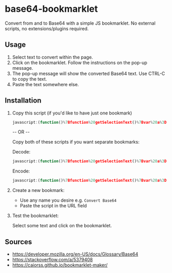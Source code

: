 # base64-bookmarklet
Convert from and to Base64 with a simple JS bookmarklet. No external scripts, no extensions/plugins required.

## Usage
1. Select text to convert within the page.
2. Click on the bookmarklet. Follow the instructions on the pop-up message.
3. The pop-up message will show the converted Base64 text. Use CTRL-C to copy the text.
4. Paste the text somewhere else.

## Installation
1. Copy this script (if you'd like to have just one bookmark)	
    ```javascript
    javascript:(function()%7Bfunction%20getSelectionText()%7Bvar%20a%3D%22%22%2Cb%3Ddocument.activeElement%2Cc%3Db%3Fb.tagName.toLowerCase()%3Anull%3Breturn%22textarea%22%3D%3Dc%7C%7C%22input%22%3D%3Dc%26%26%2F%5E(%3F%3Atext%7Csearch%7Cpassword%7Ctel%7Curl)%24%2Fi.test(b.type)%26%26%22number%22%3D%3Dtypeof%20b.selectionStart%3Fa%3Db.value.slice(b.selectionStart%2Cb.selectionEnd)%3Awindow.getSelection%26%26(a%3Dwindow.getSelection().toString())%2Ca%7Dfunction%20encode(a)%7Breturn%20window.btoa(encodeURIComponent(a).replace(%2F%25(%5B0-9A-F%5D%7B2%7D)%2Fg%2Cfunction(a%2Cb)%7Breturn%20String.fromCharCode(%220x%22%2Bb)%7D))%7Dfunction%20decode(a)%7Breturn%20a%3Da.replaceAll(%22%3D%22%2C%22%22).replaceAll(%2F%5Cs%2B%2Fg%2C%22%22)%2CdecodeURIComponent(window.atob(a))%7Dfunction%20hash(a%2Cb)%7Breturn%20a%3Fencode(b)%3Adecode(b)%7Dtry%7Bvar%20text%3DgetSelectionText()%3Btext%7C%7C(text%3Dwindow.prompt(%22Enter%20the%20text%20you%20would%20like%20to%20convert%3A%22))%3Bvar%20choice%3Dwindow.confirm(%22Press%20OK%20to%20encode%20to%20base64.%5CnPress%20CANCEL%20to%20decode%20from%20base64%22)%3Bdo%20text%3Dhash(choice%2Ctext)%3Bwhile(window.prompt(%22Press%20CTRL-C%20to%20copy%5CnPress%20ESC%2FClick%20CANCEL%20to%20close%5CnPress%20ENTER%2FClick%20OK%20to%20%22%2B(choice%3F%22encode%22%3A%22decode%22)%2B%22%20again%22%2Ctext))%7Dcatch(a)%7Bchoice%3Fwindow.alert(a)%3Awindow.alert(%22Failed%20to%20decode!%20Not%20a%20valid%20Base64!%5Cn%22)%7D%7D)()%3B
    ```
    -- OR --
    
    Copy both of these scripts if you want separate bookmarks:
    
    Decode:
      ```javascript
      javascript:(function()%7Bfunction%20getSelectionText()%7Bvar%20a%3D%22%22%2Cb%3Ddocument.activeElement%2Cc%3Db%3Fb.tagName.toLowerCase()%3Anull%3Breturn%22textarea%22%3D%3Dc%7C%7C%22input%22%3D%3Dc%26%26%2F%5E(%3F%3Atext%7Csearch%7Cpassword%7Ctel%7Curl)%24%2Fi.test(b.type)%26%26%22number%22%3D%3Dtypeof%20b.selectionStart%3Fa%3Db.value.slice(b.selectionStart%2Cb.selectionEnd)%3Awindow.getSelection%26%26(a%3Dwindow.getSelection().toString())%2Ca%7Dfunction%20decode(a)%7Breturn%20a%3Da.replaceAll(%22%3D%22%2C%22%22).replaceAll(%2F%5Cs%2B%2Fg%2C%22%22)%2CdecodeURIComponent(window.atob(a))%7Dtry%7Bvar%20text%3DgetSelectionText()%3Btext%7C%7C(text%3Dwindow.prompt(%22Enter%20the%20text%20you%20would%20like%20to%20convert%3A%22))%3Bdo%20text%3Ddecode(text)%3Bwhile(window.prompt(%22Press%20CTRL-C%20to%20copy%5CnPress%20ESC%2FClick%20CANCEL%20to%20close%5CnPress%20ENTER%2FClick%20OK%20to%20decode%20again%22%2Ctext))%7Dcatch(a)%7Bwindow.alert(%22Failed%20to%20decode!%20Not%20a%20valid%20Base64!%22)%2Cconsole.log(a)%7D%7D)()%3B
      ```
    Encode:
      ```javascript
      javascript:(function()%7Bfunction%20getSelectionText()%7Bvar%20a%3D%22%22%2Cb%3Ddocument.activeElement%2Cc%3Db%3Fb.tagName.toLowerCase()%3Anull%3Breturn%22textarea%22%3D%3Dc%7C%7C%22input%22%3D%3Dc%26%26%2F%5E(%3F%3Atext%7Csearch%7Cpassword%7Ctel%7Curl)%24%2Fi.test(b.type)%26%26%22number%22%3D%3Dtypeof%20b.selectionStart%3Fa%3Db.value.slice(b.selectionStart%2Cb.selectionEnd)%3Awindow.getSelection%26%26(a%3Dwindow.getSelection().toString())%2Ca%7Dfunction%20encode(a)%7Breturn%20window.btoa(encodeURIComponent(a).replace(%2F%25(%5B0-9A-F%5D%7B2%7D)%2Fg%2Cfunction(a%2Cb)%7Breturn%20String.fromCharCode(%220x%22%2Bb)%7D))%7Dtry%7Bvar%20text%3DgetSelectionText()%3Btext%7C%7C(text%3Dwindow.prompt(%22Enter%20the%20text%20you%20would%20like%20to%20convert%3A%22))%3Bdo%20text%3Dencode(text)%3Bwhile(window.prompt(%22Press%20CTRL-C%20to%20copy%5CnPress%20ESC%2FClick%20CANCEL%20to%20close%5CnPress%20ENTER%2FClick%20OK%20to%20encode%20again%22%2Ctext))%7Dcatch(a)%7Bconsole.log(a)%7D%7D)()%3B
      ```
2. Create a new bookmark:
   - Use any name you desire e.g. `Convert Base64`
   - Paste the script in the URL field 
3. Test the bookmarklet:

   Select some text and click on the bookmarklet.
   
   
## Sources
- https://developer.mozilla.org/en-US/docs/Glossary/Base64
- https://stackoverflow.com/a/5379408
- https://caiorss.github.io/bookmarklet-maker/

